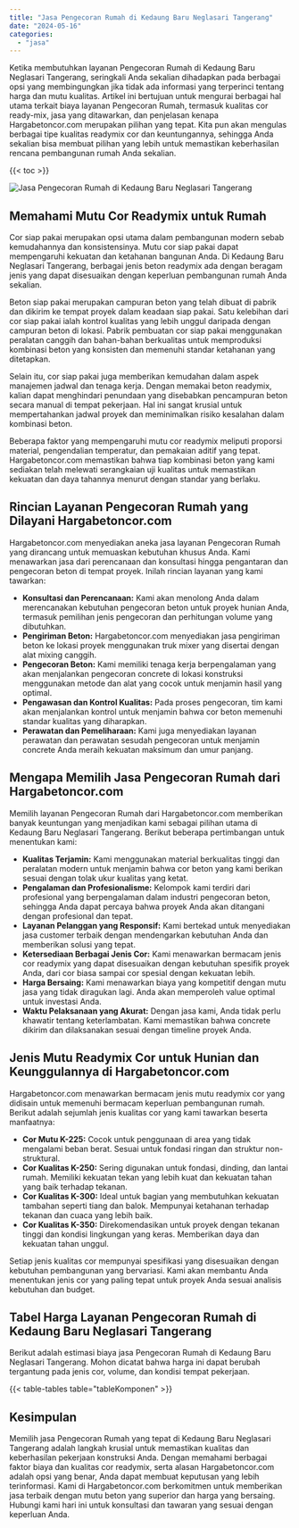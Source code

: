 ```yaml
---
title: "Jasa Pengecoran Rumah di Kedaung Baru Neglasari Tangerang"
date: "2024-05-16"
categories: 
  - "jasa"
---
```



Ketika membutuhkan layanan Pengecoran Rumah di Kedaung Baru Neglasari Tangerang, seringkali Anda sekalian dihadapkan pada berbagai opsi yang membingungkan jika tidak ada informasi yang terperinci tentang harga dan mutu kualitas. Artikel ini bertujuan untuk mengurai berbagai hal utama terkait biaya layanan Pengecoran Rumah, termasuk kualitas cor ready-mix, jasa yang ditawarkan, dan penjelasan kenapa Hargabetoncor.com merupakan pilihan yang tepat. Kita pun akan mengulas berbagai tipe kualitas readymix cor dan keuntungannya, sehingga Anda sekalian bisa membuat pilihan yang lebih untuk memastikan keberhasilan rencana pembangunan rumah Anda sekalian.

{{< toc >}}

![Jasa Pengecoran Rumah di Kedaung Baru Neglasari Tangerang](https://hargareadymixid.github.io/hbc/readymix-hbc%20(15).png)

## Memahami Mutu Cor Readymix untuk Rumah

Cor siap pakai merupakan opsi utama dalam pembangunan modern sebab kemudahannya dan konsistensinya. Mutu cor siap pakai dapat mempengaruhi kekuatan dan ketahanan bangunan Anda. Di Kedaung Baru Neglasari Tangerang, berbagai jenis beton readymix ada dengan beragam jenis yang dapat disesuaikan dengan keperluan pembangunan rumah Anda sekalian.

Beton siap pakai merupakan campuran beton yang telah dibuat di pabrik dan dikirim ke tempat proyek dalam keadaan siap pakai. Satu kelebihan dari cor siap pakai ialah kontrol kualitas yang lebih unggul daripada dengan campuran beton di lokasi. Pabrik pembuatan cor siap pakai menggunakan peralatan canggih dan bahan-bahan berkualitas untuk memproduksi kombinasi beton yang konsisten dan memenuhi standar ketahanan yang ditetapkan.

Selain itu, cor siap pakai juga memberikan kemudahan dalam aspek manajemen jadwal dan tenaga kerja. Dengan memakai beton readymix, kalian dapat menghindari penundaan yang disebabkan pencampuran beton secara manual di tempat pekerjaan. Hal ini sangat krusial untuk mempertahankan jadwal proyek dan meminimalkan risiko kesalahan dalam kombinasi beton.

Beberapa faktor yang mempengaruhi mutu cor readymix meliputi proporsi material, pengendalian temperatur, dan pemakaian aditif yang tepat. Hargabetoncor.com memastikan bahwa tiap kombinasi beton yang kami sediakan telah melewati serangkaian uji kualitas untuk memastikan kekuatan dan daya tahannya menurut dengan standar yang berlaku.

## Rincian Layanan Pengecoran Rumah yang Dilayani Hargabetoncor.com

Hargabetoncor.com menyediakan aneka jasa layanan Pengecoran Rumah yang dirancang untuk memuaskan kebutuhan khusus Anda. Kami menawarkan jasa dari perencanaan dan konsultasi hingga pengantaran dan pengecoran beton di tempat proyek. Inilah rincian layanan yang kami tawarkan:

- **Konsultasi dan Perencanaan:** Kami akan menolong Anda dalam merencanakan kebutuhan pengecoran beton untuk proyek hunian Anda, termasuk pemilihan jenis pengecoran dan perhitungan volume yang dibutuhkan.
- **Pengiriman Beton:** Hargabetoncor.com menyediakan jasa pengiriman beton ke lokasi proyek menggunakan truk mixer yang disertai dengan alat mixing canggih.
- **Pengecoran Beton:** Kami memiliki tenaga kerja berpengalaman yang akan menjalankan pengecoran concrete di lokasi konstruksi menggunakan metode dan alat yang cocok untuk menjamin hasil yang optimal.
- **Pengawasan dan Kontrol Kualitas:** Pada proses pengecoran, tim kami akan menjalankan kontrol untuk menjamin bahwa cor beton memenuhi standar kualitas yang diharapkan.
- **Perawatan dan Pemeliharaan:** Kami juga menyediakan layanan perawatan dan perawatan sesudah pengecoran untuk menjamin concrete Anda meraih kekuatan maksimum dan umur panjang.

## Mengapa Memilih Jasa Pengecoran Rumah dari Hargabetoncor.com

Memilih layanan Pengecoran Rumah dari Hargabetoncor.com memberikan banyak keuntungan yang menjadikan kami sebagai pilihan utama di Kedaung Baru Neglasari Tangerang. Berikut beberapa pertimbangan untuk menentukan kami:

- **Kualitas Terjamin:** Kami menggunakan material berkualitas tinggi dan peralatan modern untuk menjamin bahwa cor beton yang kami berikan sesuai dengan tolak ukur kualitas yang ketat.
- **Pengalaman dan Profesionalisme:** Kelompok kami terdiri dari profesional yang berpengalaman dalam industri pengecoran beton, sehingga Anda dapat percaya bahwa proyek Anda akan ditangani dengan profesional dan tepat.
- **Layanan Pelanggan yang Responsif:** Kami bertekad untuk menyediakan jasa customer terbaik dengan mendengarkan kebutuhan Anda dan memberikan solusi yang tepat.
- **Ketersediaan Berbagai Jenis Cor:** Kami menawarkan bermacam jenis cor readymix yang dapat disesuaikan dengan kebutuhan spesifik proyek Anda, dari cor biasa sampai cor spesial dengan kekuatan lebih.
- **Harga Bersaing:** Kami menawarkan biaya yang kompetitif dengan mutu jasa yang tidak diragukan lagi. Anda akan memperoleh value optimal untuk investasi Anda.
- **Waktu Pelaksanaan yang Akurat:** Dengan jasa kami, Anda tidak perlu khawatir tentang keterlambatan. Kami memastikan bahwa concrete dikirim dan dilaksanakan sesuai dengan timeline proyek Anda.

## Jenis Mutu Readymix Cor untuk Hunian dan Keunggulannya di Hargabetoncor.com

Hargabetoncor.com menawarkan bermacam jenis mutu readymix cor yang didisain untuk memenuhi bermacam keperluan pembangunan rumah. Berikut adalah sejumlah jenis kualitas cor yang kami tawarkan beserta manfaatnya:

- **Cor Mutu K-225:** Cocok untuk penggunaan di area yang tidak mengalami beban berat. Sesuai untuk fondasi ringan dan struktur non-struktural.
- **Cor Kualitas K-250:** Sering digunakan untuk fondasi, dinding, dan lantai rumah. Memiliki kekuatan tekan yang lebih kuat dan kekuatan tahan yang baik terhadap tekanan.
- **Cor Kualitas K-300:** Ideal untuk bagian yang membutuhkan kekuatan tambahan seperti tiang dan balok. Mempunyai ketahanan terhadap tekanan dan cuaca yang lebih baik.
- **Cor Kualitas K-350:** Direkomendasikan untuk proyek dengan tekanan tinggi dan kondisi lingkungan yang keras. Memberikan daya dan kekuatan tahan unggul.

Setiap jenis kualitas cor mempunyai spesifikasi yang disesuaikan dengan kebutuhan pembangunan yang bervariasi. Kami akan membantu Anda menentukan jenis cor yang paling tepat untuk proyek Anda sesuai analisis kebutuhan dan budget.

## Tabel Harga Layanan Pengecoran Rumah di Kedaung Baru Neglasari Tangerang

Berikut adalah estimasi biaya jasa Pengecoran Rumah di Kedaung Baru Neglasari Tangerang. Mohon dicatat bahwa harga ini dapat berubah tergantung pada jenis cor, volume, dan kondisi tempat pekerjaan.

{{< table-tables table="tableKomponen" >}}

## Kesimpulan

Memilih jasa Pengecoran Rumah yang tepat di Kedaung Baru Neglasari Tangerang adalah langkah krusial untuk memastikan kualitas dan keberhasilan pekerjaan konstruksi Anda. Dengan memahami berbagai faktor biaya dan kualitas cor readymix, serta alasan Hargabetoncor.com adalah opsi yang benar, Anda dapat membuat keputusan yang lebih terinformasi. Kami di Hargabetoncor.com berkomitmen untuk memberikan jasa terbaik dengan mutu beton yang superior dan harga yang bersaing. Hubungi kami hari ini untuk konsultasi dan tawaran yang sesuai dengan keperluan Anda.
